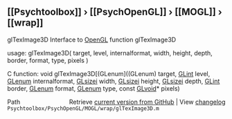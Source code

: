 ## [[Psychtoolbox]] &#8250; [[PsychOpenGL]] &#8250; [[MOGL]] &#8250; [[wrap]]

glTexImage3D  Interface to [OpenGL](OpenGL) function glTexImage3D  
  
usage:  glTexImage3D( target, level, internalformat, width, height, depth, border, format, type, pixels )  
  
C function:  void glTexImage3D[(GLenum]((GLenum) target, [GLint](GLint) level, [GLenum](GLenum) internalformat, [GLsizei](GLsizei) width, [GLsizei](GLsizei) height, [GLsizei](GLsizei) depth, [GLint](GLint) border, [GLenum](GLenum) format, [GLenum](GLenum) type, const [GLvoid](GLvoid)\* pixels)  




<div class="code_header" style="text-align:right;">
  <span style="float:left;">Path&nbsp;&nbsp;</span> <span class="counter">Retrieve <a href=
  "https://raw.github.com/Psychtoolbox-3/Psychtoolbox-3/beta/Psychtoolbox/PsychOpenGL/MOGL/wrap/glTexImage3D.m">current version from GitHub</a> | View <a href=
  "https://github.com/Psychtoolbox-3/Psychtoolbox-3/commits/beta/Psychtoolbox/PsychOpenGL/MOGL/wrap/glTexImage3D.m">changelog</a></span>
</div>
<div class="code">
  <code>Psychtoolbox/PsychOpenGL/MOGL/wrap/glTexImage3D.m</code>
</div>

